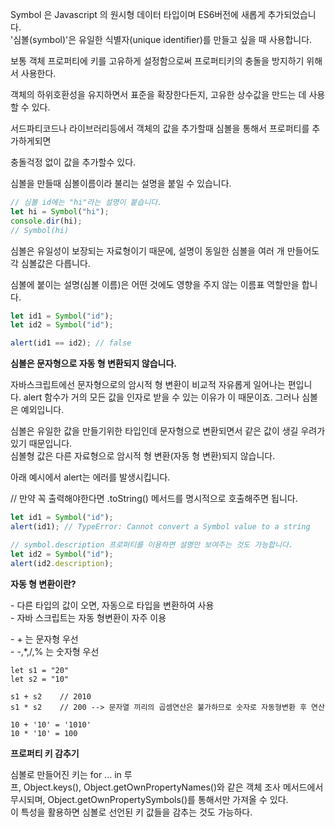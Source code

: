 Symbol 은 Javascript 의 원시형 데이터 타입이며 ES6버전에 새롭게 추가되었습니다.  
'심볼(symbol)'은 유일한 식별자(unique identifier)를 만들고 싶을 때 사용합니다.

보통 객체 프로퍼티에 키를 고유하게 설정함으로써 프로퍼티키의 충돌을 방지하기 위해서 사용한다.

객체의 하위호환성을 유지하면서 표준을 확장한다든지, 고유한 상수값을 만드는 데 사용할 수 있다.

서드파티코드나 라이브러리등에서 객체의 값을 추가할때 심볼을 통해서 프로퍼티를 추가하게되면

충돌걱정 없이 값을 추가할수 있다.

심볼을 만들때 심볼이름이라 불리는 설명을 붙일 수 있습니다.

```jsx
// 심볼 id에는 "hi"라는 설명이 붙습니다.
let hi = Symbol("hi");
console.dir(hi);
// Symbol(hi)
```

심볼은 유일성이 보장되는 자료형이기 때문에, 설명이 동일한 심볼을 여러 개 만들어도 각 심볼값은 다릅니다.

심볼에 붙이는 설명(심볼 이름)은 어떤 것에도 영향을 주지 않는 이름표 역할만을 합니다.

```jsx
let id1 = Symbol("id");
let id2 = Symbol("id");

alert(id1 == id2); // false
```

**심볼은 문자형으로 자동 형 변환되지 않습니다.**

자바스크립트에선 문자형으로의 암시적 형 변환이 비교적 자유롭게 일어나는 편입니다. alert 함수가 거의 모든 값을 인자로 받을 수 있는 이유가 이 때문이죠. 그러나 심볼은 예외입니다.

심볼은 유일한 값을 만들기위한 타입인데 문자형으로 변환되면서 같은 값이 생길 우려가 있기 때문입니다.  
심볼형 값은 다른 자료형으로 암시적 형 변환(자동 형 변환)되지 않습니다.

아래 예시에서 alert는 에러를 발생시킵니다.

// 만약 꼭 출력해야한다면 .toString() 메서드를 명시적으로 호출해주면 됩니다.

```jsx
let id1 = Symbol("id");
alert(id1); // TypeError: Cannot convert a Symbol value to a string

// symbol.description 프로퍼티를 이용하면 설명만 보여주는 것도 가능합니다.
let id2 = Symbol("id");
alert(id2.description);
```

**자동 형 변환이란?**

\- 다른 타입의 값이 오면, 자동으로 타입을 변환하여 사용  
\- 자바 스크립트는 자동 형변환이 자주 이용

\- + 는 문자형 우선  
\- -,\*,/,% 는 숫자형 우선

```
let s1 = "20"
let s2 = "10"

s1 + s2    // 2010
s1 * s2    // 200 --> 문자열 끼리의 곱셈연산은 불가하므로 숫자로 자동형변환 후 연산

10 + '10' = '1010'
10 * '10' = 100
```

**프로퍼티 키 감추기**

심볼로 만들어진 키는 for ... in 루프, Object.keys(), Object.getOwnPropertyNames()와 같은 객체 조사 메서드에서 무시되며, Object.getOwnPropertySymbols()를 통해서만 가져올 수 있다.  
이 특성을 활용하면 심볼로 선언된 키 값들을 감추는 것도 가능하다.
